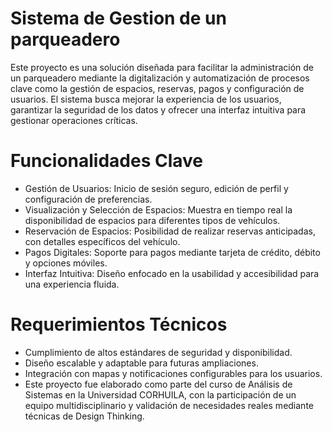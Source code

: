 # Sistema de Gestion de un parqueadero
Este proyecto es una solución diseñada para facilitar la administración de un parqueadero mediante la digitalización y automatización de procesos clave como la gestión de espacios, reservas, pagos y configuración de usuarios. El sistema busca mejorar la experiencia de los usuarios, garantizar la seguridad de los datos y ofrecer una interfaz intuitiva para gestionar operaciones críticas.

# Funcionalidades Clave
- Gestión de Usuarios: Inicio de sesión seguro, edición de perfil y configuración de preferencias.
- Visualización y Selección de Espacios: Muestra en tiempo real la disponibilidad de espacios para diferentes tipos de vehículos.
- Reservación de Espacios: Posibilidad de realizar reservas anticipadas, con detalles específicos del vehículo.
- Pagos Digitales: Soporte para pagos mediante tarjeta de crédito, débito y opciones móviles.
- Interfaz Intuitiva: Diseño enfocado en la usabilidad y accesibilidad para una experiencia fluida.
# Requerimientos Técnicos
- Cumplimiento de altos estándares de seguridad y disponibilidad.
- Diseño escalable y adaptable para futuras ampliaciones.
- Integración con mapas y notificaciones configurables para los usuarios.
- Este proyecto fue elaborado como parte del curso de Análisis de Sistemas en la Universidad CORHUILA, con la participación de un equipo multidisciplinario y validación de necesidades reales mediante técnicas de Design Thinking.

